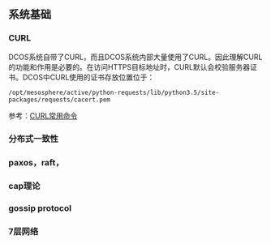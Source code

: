 ## 系统基础

### CURL

DCOS系统自带了CURL，而且DCOS系统内部大量使用了CURL。因此理解CURL的功能和作用是必要的。在访问HTTPS目标地址时，CURL默认会校验服务器证书。DCOS中CURL使用的证书存放位置位于：

```
/opt/mesosphere/active/python-requests/lib/python3.5/site-packages/requests/cacert.pem
```

参考：[CURL常用命令](https://gist.github.com/303182519/132568fd0e58cae57202)

### 分布式一致性

### paxos，raft，

### cap理论

### gossip protocol

### 7层网络

